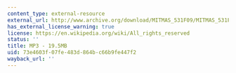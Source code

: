 ```yaml
---
content_type: external-resource
external_url: http://www.archive.org/download/MITMAS_531F09/MITMAS_531F09_lec08_2.mp3
has_external_license_warning: true
license: https://en.wikipedia.org/wiki/All_rights_reserved
status: ''
title: MP3 - 19.5MB
uid: 73e4603f-07fe-483d-864b-c66b9fe447f2
wayback_url: ''
---
```


